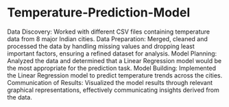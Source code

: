 # Temperature-Prediction-Model

Data Discovery: Worked with different CSV files containing temperature data from 8 major Indian cities.
Data Preparation: Merged, cleaned and processed the data by handling missing values and dropping least important factors, ensuring a refined dataset for analysis.
Model Planning: Analyzed the data and determined that a Linear Regression model would be the most appropriate for the prediction task.
Model Building: Implemented the Linear Regression model to predict temperature trends across the cities.
Communication of Results: Visualized the model results through relevant graphical representations, effectively communicating insights derived from the data.
